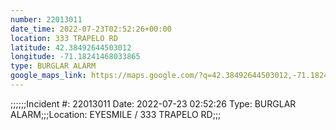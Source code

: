 ```yaml
---
number: 22013011
date_time: 2022-07-23T02:52:26+00:00
location: 333 TRAPELO RD
latitude: 42.38492644503012
longitude: -71.18241468033865
type: BURGLAR ALARM
google_maps_link: https://maps.google.com/?q=42.38492644503012,-71.18241468033865
---
```


;;;;;;Incident #: 22013011  Date: 2022-07-23 02:52:26   Type: BURGLAR ALARM;;;Location: EYESMILE / 333 TRAPELO RD;;;
